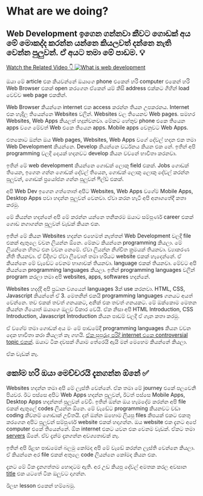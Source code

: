 # What are we doing?

## Web Development ඉගෙන ගන්නවා කීවට ගොඩක් අය මේ මොකද්ද කරන්න යන්නෙ කියලවත් දන්නෙ නැති වෙන්න පුලුවන්. ඒ අයට තමා මේ පාඩම. 💡

[Watch the Related Video 👇 ![What is web development](https://i3.ytimg.com/vi/As63C442b0I/maxresdefault.jpg)](https://youtu.be/As63C442b0I)

ඔයා මේ article එක කියවන්නේ ඔයාගෙ phone එකෙන් හරි computer එකෙන් හරි Web Browser එකක් open කරගෙන ඒකෙන් යම් කිසි address එක්කට ගිහින් load වෙච්ච web page එකකින්.

Web Browser කියන්නෙ internet එක access කරන්න තියන උපකරනය. Internet එක හැදිල තියෙන්නෙ Websites වලින්. Websites වල තියෙනව Web pages. සමහර Websites, Web Apps කියලත් හදුන්වනවා. මේකට හේතුව phone එකෙ තියෙන apps වගෙ මේවත් Web එකෙ තියෙන apps. Mobile apps වෙනුවට Web Apps.

එතකොට ඔන්න ඔය Web pages, Websites, Web Apps වගේ දේවල් හදන එක තමා Web Development කියන්නෙ. Develop කියන්නෙ වර්ධනය කියන එක නේ. ඉතින් අපි programming වලදි දෙයක් හදනවට develop කියන වචනේ භාවිතා කරනවා.

ඉතින් මේ web development කියන්නෙ ගොඩක් ලොකු field එකක්. Jobs ගොඩක් තියෙන, ඉගෙන ගන්න ගොඩක් දේවල් තියෙන, ගොඩක් ලොකු ලොකු දේවල් කරන්න පුලුවන්, ගොඩක් ප්‍රයෝජන ගන්න පුලුවන් ෆීල්ඩ් එකක්.

අපි Web Dev ඉගෙන ගත්තොත් අපිට Websites, Web Apps වගේම Mobile Apps, Desktop Apps පවා හදන්න පුලුවන් වෙනවා. ඒවා කරන හැටි අපි අනාගතේදී කතා කරමු.

මේ කියන්න හදන්නේ අපි මේ කරන්න යන්නෙ තනිකරම ඔයාට සම්පූර්ණ career එකක් ගොඩ නගාගන්න පුලුවන් වැඩක් කියන එක.

ඉතින් මේ කියන Websites හදන්න එහෙමත් නැත්තන් Web Development වලදි file එකක් ඇතුලෙ වචන ලියන්න ඕනෙ. මේකට කියන්නෙ programming කියලා. මේ ලියන්නෙ හිතට එන වචන නෙමේ. ඒවා ලියන්න නිශ්චිත ක්‍රමයක් තියනවා. ව්‍යාකරණ නීති තියනවා. ඒ විදිහට ඒවා ලීවොත් තමා හරියට website එකක් හැදෙන්නේ. ඒ කියන්නෙ මේ වැඩේට වෙනම භාශාවක් තියනවා. language එකක් තියනවා. මේවට අපි කියන්නෙ programming languages කියලා. ඉතින් programming languages වලින් program කරලා තමා අපි websites, apps, softwares හදන්නේ.

Websites හදද්දි අපි ප්‍රධාන වශයෙන් languages 3ක් use කරනවා. HTML, CSS, Javascript කියන්නේ ඒ 3. මෙතනින් එකයි programming languages ගනයට අයත් වෙන්නෙ. තව එකක් තවත් ගනයකට, අනික් එක තවත් ගනයකට. මේ ඔක්කොම මෙතන කියන්න ගියොත් ඔයාගෙ ඔලුව විකාර වෙයි. ඒක නිසා අපි HTML Introduction, CSS Introduction, Javascript Introduction කියන පාඩම් වලදි ඒ ගැන කතා කරමු.

ඒ වගේම තමා ගොඩක් අය මං මේ පාඩමේදී programming languages කියන වචන දෙක භාවිතා කරා කියලත් කෑ ගහයි. [ඒක සුපුරුදු පරිදි internet එකෙ controversial topic එකක්](https://www.reddit.com/r/ProgrammerHumor/comments/sg3ocj/html_is_not_a_programming_language_btw/). ඔයාට ටික දවසක් ගියාම තේරෙයි ඇයි මන් මෙහෙම කියන්නේ කියලා.

ඒක වැඩක් නෑ.

## කෝම හරි ඔයා මෙච්චරයි දැනගන්න ඕනේ ✅
Websites හදන්න තමා අපි මේ ලෑස්ති වෙන්නේ. ඒක තමා මේ journey එකේ පලවෙනි පියවර. ඊට පස්සෙ අපිට Web Apps හදන්න පුලුවන්, ඊටත් පස්සෙ Mobile Apps, Desktop Apps හදන්නත් පුලුවන් වේවි. ඉතින් ඔන්න ඔය හැමදේම කරන්න අපි file එකක් ඇතුලේ codes ලියන්න ඕනෙ. මේ වැඩේට programming කියනවට වඩා coding කීවනම් ගොඩාක් උචිතයි. දන් ඔන්න ඔහොම ලියපු files කිපයක් එකට එකතු කරගෙන අපිට පුලුවන් සම්පුර්ණ website එකක් හදාගන්න. ඔය website එක දැනට අපේ computer එකේ තියෙන්නේ. ඕක internet එකට යවන එක වෙනම වැඩක්. ඒකට තමා [servers](https://en.wikipedia.org/wiki/Server_(computing)) ඕනේ. ඒව දැන්ම දැනගන්න අවශ්‍යතාවක් නෑ.

ඉතින් අපි ඊළඟ පාඩමෙන් බලමු කෝමද අපි මේ වැඩේ කරන්න ලෑස්ති වෙන්නෙ කියලා. ඒ කියන්නෙ අර file එකක් අතුලෙ code ලියන්නෙ කෝමද කියන එක.

දැනට මේ ටික දැනගත්තම හොදටම ඇති. අර උඩ කියපු දේවල් අමතක කරල අවසාන [title](#කෝම-හරි-ඔයා-මෙච්චරයි-දැනගන්න-ඕනේ-✅) එක යටතේ ටික ඔලුවට දාගන්න.

ඊලඟ lesson එකෙන් හම්බෙමු.